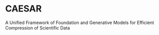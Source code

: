 # CAESAR
A Unified Framework of Foundation and Generative Models for Efficient Compression of Scientific Data
